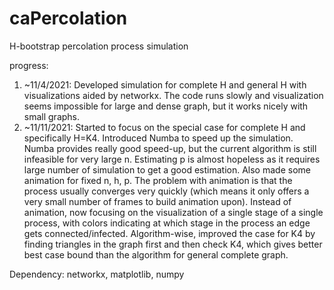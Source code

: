 # caPercolation
H-bootstrap percolation process simulation

progress:

1. ~11/4/2021: Developed simulation for complete H and general H with visualizations aided by networkx. The code runs slowly and visualization seems impossible for large and dense graph, but it works nicely with small graphs.
2. ~11/11/2021: Started to focus on the special case for complete H and specifically H=K4. Introduced Numba to speed up the simulation. Numba provides really good speed-up, but the current algorithm is still infeasible for very large n. Estimating p is almost hopeless as it requires large number of simulation to get a good estimation. Also made some animation for fixed n, h, p. The problem with animation is that the process usually converges very quickly (which means it only offers a very small number of frames to build animation upon). Instead of animation, now focusing on the visualization of a single stage of a single process, with colors indicating at which stage in the process an edge gets connected/infected. Algorithm-wise, improved the case for K4 by finding triangles in the graph first and then check K4, which gives better best case bound than the algorithm for general complete graph.

Dependency: networkx, matplotlib, numpy
